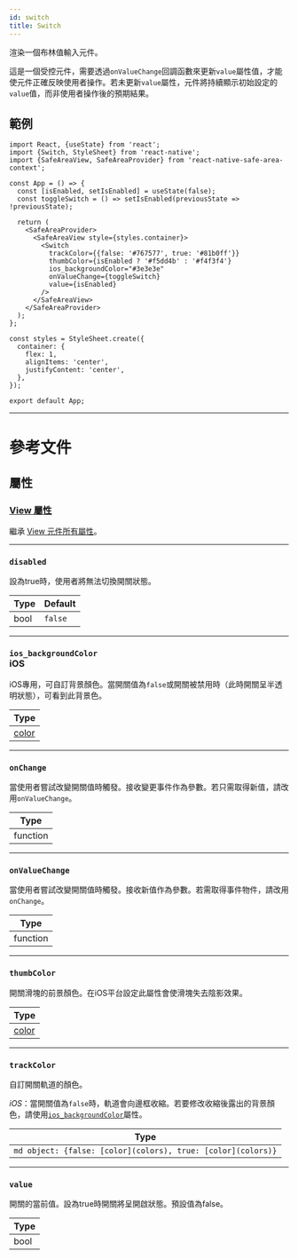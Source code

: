 ```yaml
---
id: switch
title: Switch
---
```


渲染一個布林值輸入元件。

這是一個受控元件，需要透過`onValueChange`回調函數來更新`value`屬性值，才能使元件正確反映使用者操作。若未更新`value`屬性，元件將持續顯示初始設定的`value`值，而非使用者操作後的預期結果。

## 範例

```SnackPlayer name=Switch&supportedPlatforms=android,ios
import React, {useState} from 'react';
import {Switch, StyleSheet} from 'react-native';
import {SafeAreaView, SafeAreaProvider} from 'react-native-safe-area-context';

const App = () => {
  const [isEnabled, setIsEnabled] = useState(false);
  const toggleSwitch = () => setIsEnabled(previousState => !previousState);

  return (
    <SafeAreaProvider>
      <SafeAreaView style={styles.container}>
        <Switch
          trackColor={{false: '#767577', true: '#81b0ff'}}
          thumbColor={isEnabled ? '#f5dd4b' : '#f4f3f4'}
          ios_backgroundColor="#3e3e3e"
          onValueChange={toggleSwitch}
          value={isEnabled}
        />
      </SafeAreaView>
    </SafeAreaProvider>
  );
};

const styles = StyleSheet.create({
  container: {
    flex: 1,
    alignItems: 'center',
    justifyContent: 'center',
  },
});

export default App;
```

---

# 參考文件

## 屬性

### [View 屬性](view.md#props)

繼承 [View 元件所有屬性](view.md#props)。

---

### `disabled`

設為true時，使用者將無法切換開關狀態。

| Type | Default |
| ---- | ------- |
| bool | `false` |

---

### `ios_backgroundColor` <div class="label ios">iOS</div>

iOS專用，可自訂背景顏色。當開關值為`false`或開關被禁用時（此時開關呈半透明狀態），可看到此背景色。

| Type               |
| ------------------ |
| [color](colors.md) |

---

### `onChange`

當使用者嘗試改變開關值時觸發。接收變更事件作為參數。若只需取得新值，請改用`onValueChange`。

| Type     |
| -------- |
| function |

---

### `onValueChange`

當使用者嘗試改變開關值時觸發。接收新值作為參數。若需取得事件物件，請改用`onChange`。

| Type     |
| -------- |
| function |

---

### `thumbColor`

開關滑塊的前景顏色。在iOS平台設定此屬性會使滑塊失去陰影效果。

| Type               |
| ------------------ |
| [color](colors.md) |

---

### `trackColor`

自訂開關軌道的顏色。

_iOS_：當開關值為`false`時，軌道會向邊框收縮。若要修改收縮後露出的背景顏色，請使用[`ios_backgroundColor`](switch.md#ios_backgroundColor)屬性。

| Type                                                         |
| ------------------------------------------------------------ |
| `md object: {false: [color](colors), true: [color](colors)}` |

---

### `value`

開關的當前值。設為true時開關將呈開啟狀態。預設值為false。

| Type |
| ---- |
| bool |
